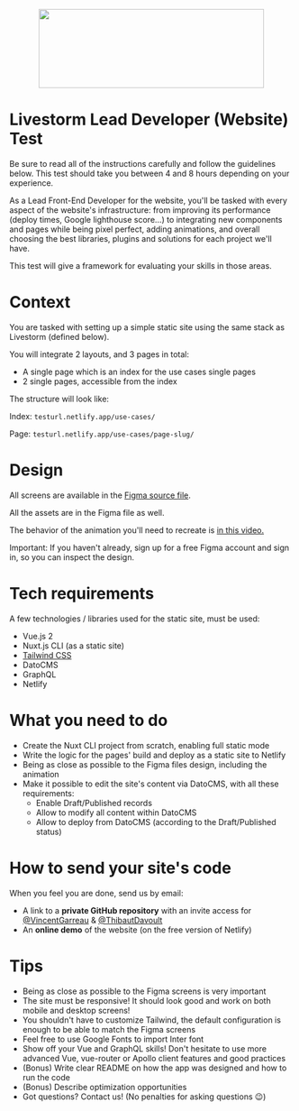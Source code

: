 <p align="center">  
    <img width="400" height="140" src="https://svgshare.com/i/Qo0.svg">
</p>


# Livestorm Lead Developer (Website) Test


Be sure to read all of the instructions carefully and follow the guidelines below. This test should take you between 4 and 8 hours depending on your experience.

As a Lead Front-End Developer for the website, you'll be tasked with every aspect of the website's infrastructure: from improving its performance (deploy times, Google lighthouse score...) to integrating new components and pages while being pixel perfect, adding animations, and overall choosing the best libraries, plugins and solutions for each project we'll have.

This test will give a framework for evaluating your skills in those areas.

# Context


You are tasked with setting up a simple static site using the same stack as Livestorm (defined below).

You will integrate 2 layouts, and 3 pages in total:

- A single page which is an index for the use cases single pages
- 2 single pages, accessible from the index

The structure will look like:

Index: `testurl.netlify.app/use-cases/`

Page: `testurl.netlify.app/use-cases/page-slug/`

# Design


All screens are available in the [Figma source file](https://www.figma.com/file/O6eFbbxDL3OJaGpqAAjgq2/Website---Iterations-NEW-(Copy)?node-id=3%3A2).

All the assets are in the Figma file as well.

The behavior of the animation you'll need to recreate is [in this video.](https://livestorm.wistia.com/medias/4b6c580rvq)

Important: If you haven't already, sign up for a free Figma account and sign in, so you can inspect the design.

# Tech requirements


A few technologies / libraries used for the static site, must be used:

- Vue.js 2
- Nuxt.js CLI (as a static site)
- [Tailwind CSS](https://tailwindcss.com/)
- DatoCMS
- GraphQL
- Netlify

# What you need to do


- Create the Nuxt CLI project from scratch, enabling full static mode
- Write the logic for the pages' build and deploy as a static site to Netlify
- Being as close as possible to the Figma files design, including the animation
- Make it possible to edit the site's content via DatoCMS, with all these requirements:
    - Enable Draft/Published records
    - Allow to modify all content within DatoCMS
    - Allow to deploy from DatoCMS (according to the Draft/Published status)

# How to send your site's code


When you feel you are done, send us by email:

- A link to a **private GitHub repository** with an invite access for [@VincentGarreau](https://github.com/VincentGarreau) & [@ThibautDavoult](https://github.com/ThibautDavoult)
- An **online demo** of the website (on the free version of Netlify)

# Tips


- Being as close as possible to the Figma screens is very important
- The site must be responsive! It should look good and work on both mobile and desktop screens!
- You shouldn't have to customize Tailwind, the default configuration is enough to be able to match the Figma screens
- Feel free to use Google Fonts to import Inter font
- Show off your Vue and GraphQL skills! Don't hesitate to use more advanced Vue, vue-router or Apollo client features and good practices
- (Bonus) Write clear README on how the app was designed and how to run the code
- (Bonus) Describe optimization opportunities
- Got questions? Contact us! (No penalties for asking questions 😉️)
